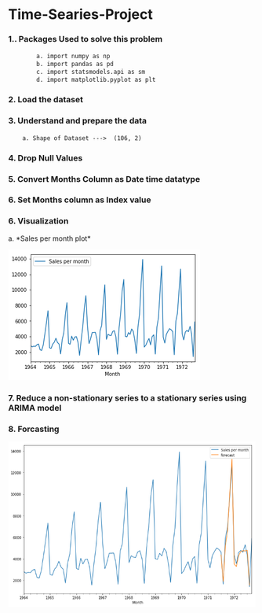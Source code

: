 <h1> Time-Searies-Project </h1>
    
<h3>1.. Packages Used to solve this problem </h3>
    
            a. import numpy as np
            b. import pandas as pd
            c. import statsmodels.api as sm
            d. import matplotlib.pyplot as plt
    
 <h3>2. Load the dataset   </h3>   
    
 <h3>3. Understand and prepare the data </h3>
 
        a. Shape of Dataset --->  (106, 2)
        
 <h3>4. Drop Null Values </h3>
 <h3>5. Convert Months Column as Date time datatype </h3>
 <h3>6. Set Months column as Index value </h3>
 <h3>6. Visualization </h3>
        a. *Sales per month plot*
        
 ![Alt Text](https://github.com/Aamir8539/Time-Searies-Project/blob/main/sales%20per%20month.png)
  
 <h3>7. Reduce a non-stationary series to a stationary series using ARIMA model </h3> 
 <h3>8. Forcasting </h3>
 
 ![Alt Text](https://github.com/Aamir8539/Time-Searies-Project/blob/main/forcast.png)
  
